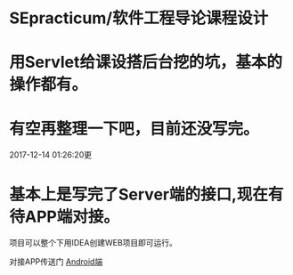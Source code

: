 # SEpracticum/软件工程导论课程设计
# 用Servlet给课设搭后台挖的坑，基本的操作都有。 
# 有空再整理一下吧，目前还没写完。

2017-12-14 01:26:20更
# 基本上是写完了Server端的接口,现在有待APP端对接。

项目可以整个下用IDEA创建WEB项目即可运行。

对接APP传送门
[Android端](https://github.com/escnqh/Rainbow)

